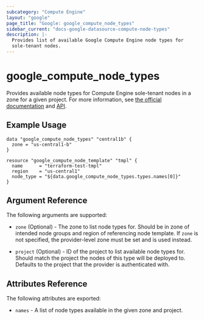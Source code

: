 ```yaml
---
subcategory: "Compute Engine"
layout: "google"
page_title: "Google: google_compute_node_types"
sidebar_current: "docs-google-datasource-compute-node-types"
description: |-
  Provides list of available Google Compute Engine node types for
  sole-tenant nodes.
---
```


# google\_compute\_node\_types

Provides available node types for Compute Engine sole-tenant nodes in a zone
for a given project. For more information, see [the official documentation](https://cloud.google.com/compute/docs/nodes/#types) and [API](https://cloud.google.com/compute/docs/reference/rest/v1/nodeTypes).

## Example Usage

```hcl
data "google_compute_node_types" "central1b" {
  zone = "us-central1-b"
}

resource "google_compute_node_template" "tmpl" {
  name      = "terraform-test-tmpl"
  region    = "us-central1"
  node_type = "${data.google_compute_node_types.types.names[0]}"
}
```

## Argument Reference

The following arguments are supported:

* `zone` (Optional) - The zone to list node types for. Should be in zone of intended node groups and region of referencing node template. If `zone` is not specified, the provider-level zone must be set and is used
instead.

* `project` (Optional) - ID of the project to list available node types for.
Should match the project the nodes of this type will be deployed to.
Defaults to the project that the provider is authenticated with.

## Attributes Reference

The following attributes are exported:

* `names` - A list of node types available in the given zone and project.
